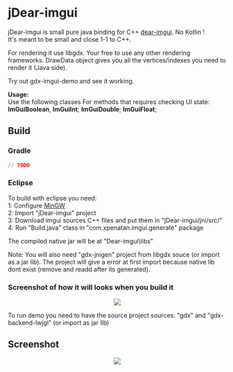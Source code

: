 # jDear-imgui

jDear-imgui is small pure java binding for C++ [dear-imgui](https://github.com/ocornut/imgui). No Kotlin ! <br>
It's meant to be small and close 1-1 to C++. 

For rendering it use libgdx. Your free to use any other rendering frameworks. DrawData object gives you all the vertices/indexes you need to render it (Java side). 

Try out gdx-imgui-demo and see it working.


**Usage:** <br>
Use the following classes For methods that requires checking UI state: <br>
**ImGuiBoolean**, **ImGuiInt**; **ImGuiDouble**; **ImGuiFloat**; 

## Build
### Gradle

```groovy
// TODO

```

### Eclipse

To build with eclipse you need:<br>
1: Configure [MinGW](https://github.com/libgdx/libgdx/wiki/jnigen) <br>
2: Import "jDear-imgui" project <br>
3: Download imgui sources C++ files and put them in "jDear-imgui/jni/src/" <br>
4: Run "Build.java" class in "com.xpenatan.imgui.generate" package <br>

The compiled native jar will be at "Dear-imgui\libs" 

Note: You will also need "gdx-jnigen" project from libgdx souce (or import as a jar lib). The project will give a error at first import because native lib dont exist (remove and readd after its generated).

### Screenshot of how it will looks when you build it
<p align="center"><img src="https://i.imgur.com/dSTEWl0.png"/></p>

To run demo you need to have the source project sources: "gdx" and "gdx-backend-lwjgl" (or import as jar lib)



## Screenshot
<p align="center"><img src="https://i.imgur.com/ekZu3lS.png"/></p>